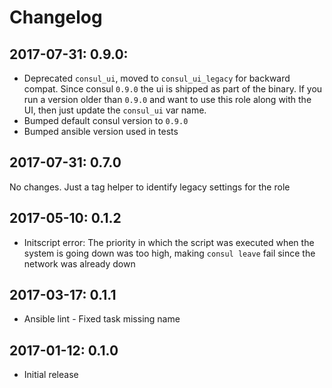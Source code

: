 # Changelog

## 2017-07-31: 0.9.0:

  - Deprecated `consul_ui`, moved to `consul_ui_legacy` for backward compat.
    Since consul `0.9.0` the ui is shipped as part of the binary. If you run
    a version older than `0.9.0` and want to use this role along with the UI,
    then just update the `consul_ui` var name.
  - Bumped default consul version to `0.9.0`
  - Bumped ansible version used in tests

## 2017-07-31: 0.7.0

   No changes. Just a tag helper to identify legacy settings for the role

## 2017-05-10: 0.1.2

  - Initscript error: The priority in which the script was executed when
    the system is going down was too high, making `consul leave` fail since
    the network was already down

## 2017-03-17: 0.1.1

  - Ansible lint - Fixed task missing name

## 2017-01-12: 0.1.0

  - Initial release

